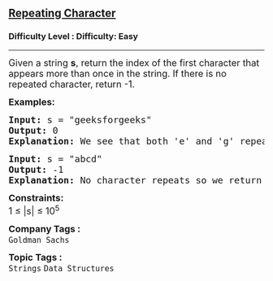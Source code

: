 <h2><a href="https://www.geeksforgeeks.org/problems/repeating-character-first-appearance-leftmost/1?page=10&category=Arrays,Strings&difficulty=Easy&sortBy=submissions">Repeating Character</a></h2><h3>Difficulty Level : Difficulty: Easy</h3><hr><div class="problems_problem_content__Xm_eO"><p><span style="font-size: 18px;">Given a string <strong>s</strong>, return the index of the first character that appears more than once in the string. If there is no repeated character, return -1.</span></p>
<p><strong><span style="font-size: 18px;">Examples:</span></strong></p>
<pre><strong><span style="font-size: 18px;">Input: </span></strong><span style="font-size: 18px;">s = "geeksforgeeks"
<strong>Output: </strong>0<strong>
Explanation: </strong>We see that both 'e' and 'g' repeat as we move from left to right.But the leftmost is 'g' so we return leftmost index of 'g' that is 0.</span>
</pre>
<pre><strong><span style="font-size: 18px;">Input: </span></strong><span style="font-size: 18px;">s = "abcd"
<strong>Output: </strong>-1<strong>
Explanation: </strong>No character repeats so we return -1.</span></pre>
<p><span style="font-size: 18px;"><strong>Constraints:</strong><br>1 ≤ |s| ≤ 10<sup>5</sup><br></span></p></div><p><span style=font-size:18px><strong>Company Tags : </strong><br><code>Goldman Sachs</code>&nbsp;<br><p><span style=font-size:18px><strong>Topic Tags : </strong><br><code>Strings</code>&nbsp;<code>Data Structures</code>&nbsp;